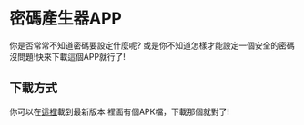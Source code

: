 # 密碼產生器APP
你是否常常不知道密碼要設定什麼呢?
或是你不知道怎樣才能設定一個安全的密碼
沒問題!快來下載這個APP就行了!

## 下載方式
你可以在[這裡](https://github.com/z20030818/Password-Generator-App/releases/tag/V1.0)載到最新版本
裡面有個APK檔，下載那個就對了!
